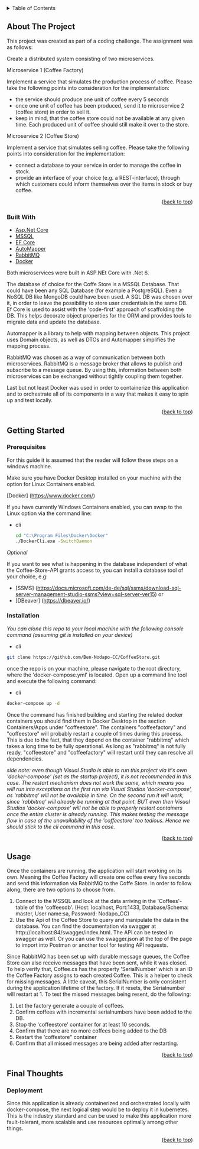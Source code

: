 <!-- TABLE OF CONTENTS -->
<details>
  <summary>Table of Contents</summary>
  <ol>
    <li>
      <a href="#about-the-project">About The Project</a>
      <ul>
        <li><a href="#built-with">Built With</a></li>
      </ul>
    </li>
    <li>
      <a href="#getting-started">Getting Started</a>
      <ul>
        <li><a href="#prerequisites">Prerequisites</a></li>
        <li><a href="#installation">Installation</a></li>
      </ul>
    </li>
    <li><a href="#usage">Usage</a></li>
     <li>
      <a href="#final-thoughts">Final Thoughts</a>
      <ul>
        <li><a href="#deployment">Deployment</a></li>
      </ul>
    </li>
  </ol>
</details>



<!-- ABOUT THE PROJECT -->
## About The Project

This project was created as part of a coding challenge. The assignment was as follows:

Create a distributed system consisting of two microservices.

Microservice 1 (Coffee Factory)

Implement a service that simulates the production process of coffee. Please take the following points into consideration for the implementation:

* the service should produce one unit of coffee every 5 seconds
* once one unit of coffee has been produced, send it to microservice 2 (coffee store) in order to sell it.
* keep in mind, that the coffee store could not be available at any given time. Each produced unit of coffee should still make it over to the store.

Microservice 2 (Coffee Store)

Implement a service that simulates selling coffee. Please take the following points into consideration for the implementation:

* connect a database to your service in order to manage the coffee in stock.
* provide an interface of your choice (e.g. a REST-interface), through which customers could inform themselves over the items in stock or buy coffee. 

<p align="right">(<a href="#top">back to top</a>)</p>

### Built With

* [Asp.Net Core](https://docs.microsoft.com/de-de/aspnet/core/?view=aspnetcore-6.0)
* [MSSQL](https://www.microsoft.com/de-de/sql-server/sql-server-downloads)
* [EF Core](https://github.com/dotnet/efcore)
* [AutoMapper](https://automapper.org/)
* [RabbitMQ](https://www.rabbitmq.com/)
* [Docker](https://www.docker.com/)

Both microservices were built in ASP.NEt Core with .Net 6. 

The database of choice for the Coffe Store is a MSSQL Database. 
That could have been any SQL Database (for example a PostgreSQL). Even a NoSQL DB like MongoDB could have been used. A SQL DB was chosen over it, in order to leave the possibility to store user credentials in the same DB.
Ef Core is used to assist with the 'code-first' approach of scaffolding the DB. This helps decorate object properties for the ORM and provides tools to migrate data and update the database.

Automapper is a library to help with mapping between objects. This project uses Domain objects, as well as DTOs and Automapper simplifies the mapping process.

RabbitMQ was chosen as a way of communication between both microservices. RabbitMQ is a message broker that allows to publish and subscribe to a message queue. By using this, information between both microservices can be exchanged without tightly coupling them together.

Last but not least Docker was used in order to containerize this application and to orchestrate all of its components in a way that makes it easy to spin up and test locally.


<p align="right">(<a href="#top">back to top</a>)</p>



<!-- Getting Started -->
## Getting Started

### Prerequisites

For this guide it is assumed that the reader will follow these steps on a windows machine.

Make sure you have Docker Desktop installed on your machine with the option for Linux Containers enabled.

[Docker] (https://www.docker.com/)

If you have currently Windows Containers enabled, you can swap to the Linux option via the command line:

* cli
  ```sh
  cd "C:\Program Files\Docker\Docker"
  ./DockerCli.exe -SwitchDaemon
  ```
  
_Optional_

If you want to see what is happening in the database independent of what the Coffee-Store-API grants access to, you can install a database tool of your choice, e.g:
 
* [SSMS] (https://docs.microsoft.com/de-de/sql/ssms/download-sql-server-management-studio-ssms?view=sql-server-ver15)  or
* [DBeaver] (https://dbeaver.io/)


### Installation

_You can clone this repo to your local machine with the following console command (assuming git is installed on your device)_

  * cli
   ```sh
   git clone https://github.com/Ben-Nodapo-CC/CoffeeStore.git

   ```
   
once the repo is on your machine, please navigate to the root directory, where the 'docker-compose.yml' is located. Open up a command line tool and execute the following command:

  * cli
   ```sh
   docker-compose up -d
   ```
   
Once the command has finished building and starting the related docker containers you should find them in Docker Desktop in the section Containers/Apps under "coffeestore".
The containers "coffeefactory" and "coffeestore" will probably restart a couple of times during this process. This is due to the fact, that they depend on the container "rabbitmq" which takes a long time to be fully operational. As long as "rabbitmq" is not fully ready, "coffeestore" and "coffeefactory" will restart until they can resolve all dependencies.

_side note: even though Visual Studio is able to run this project via it's own 'docker-compose' (set as the startup project), it is not recommended in this case. The restart mechanism does not work the same, which means you will run into exceptions on the first run via Visual Studios 'docker-compose', as 'rabbitmq' will not be available in time. 
On the second run it will work, since 'rabbitmq' will already be running at that point. BUT even then Visual Studios 'docker-compose' will not be able to properly restart containers once the entire cluster is already running. This makes testing the message flow in case of the unavailability of the 'coffeestore' too tedious. Hence we should stick to the cli command in this case._

<p align="right">(<a href="#top">back to top</a>)</p>


<!-- USAGE EXAMPLES -->
## Usage

Once the containers are running, the application will start working on its own. Meaning the Coffee Factory will create one coffee every five seconds and send this information via RabbitMQ to the Coffe Store.
In order to follow along, there are two options to choose from.

1) Connect to the MSSQL and look at the data arriving in the 'Coffees'-table of the 'coffeesdb'.  (Host: localhost, Port:1433, Database/Schema: master, User name:sa, Password: Nodapo_CC)
2) Use the Api of the Coffee Store to query and manipulate the data in the database. You can find the documentation via swagger at http://localhost:84/swagger/index.html.
The API can be tested in swagger as well. Or you can use the swagger.json at the top of the page to import into Postman or another tool for testing API requests.

Since RabbitMQ has been set up with durable message queues, the Coffee Store can also receive messages that have been sent, while it was closed.
To help verify that, Coffee.cs has the property 'SerialNumber' which is an ID the Coffee Factory assigns to each created Coffee. This is a helper to check for missing messages. A little caveat, this SerialNumber is only consistent during the application lifetime of the factory. If it resets, the Serialnumber will restart at 1.
To test the missed messages being resent, do the following:

1) Let the factory generate a couple of coffees.
2) Confirm coffees with incremental serialnumbers have been added to the DB.
3) Stop the 'coffeestore' container for at least 10 seconds.
4) Confirm that there are no more coffees being added to the DB
5) Restart the 'coffestore" container
6) Confirm that all missed messages are being added after restarting.

<p align="right">(<a href="#top">back to top</a>)</p>


<!-- Final Thoughts -->
## Final Thoughts

<!-- Deployment -->
### Deployment

Since this application is already containerized and orchestrated locally with docker-compose, the next logical step would be to deploy it in kubernetes. This is the industry standard and can be used to make this application more fault-tolerant, more scalable and use resources optimally among other things.

<p align="right">(<a href="#top">back to top</a>)</p>
